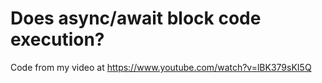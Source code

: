 # Does async/await block code execution?

Code from my video at https://www.youtube.com/watch?v=lBK379sKI5Q
